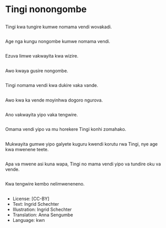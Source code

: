 # Tingi nonongombe

##
Tingi kwa tungire kumwe nomama vendi wovakadi.

##
Age nga kungu nongombe kumwe nomama vendi.

##
Ezuva limwe vakwayita kwa wizire.

##
Awo kwaya gusire nongombe.

##
Tingi nomama vendi kwa dukire vaka vande.

##
Awo kwa ka vende moyinhwa dogoro ngurova.

##
Ano vakwayita yipo vaka tengwire.

##
Omama vendi yipo va mu horekere Tingi konhi zomahako.

##
Mukwayita gumwe yipo galyete kuguru kwendi korutu rwa Tingi, nye age kwa mwenene teete.

##
Apa va mwene asi kuna wapa, Tingi no mama vendi yipo va tundire oku va vende.

##
Kwa tengwire kembo nelimweneneno.

##
* License: [CC-BY]
* Text: Ingrid Schechter
* Illustration: Ingrid Schechter
* Translation: Anna Sengumbe
* Language: kwn
